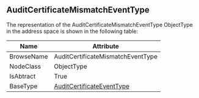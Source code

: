 <!-- objecttype -->
## AuditCertificateMismatchEventType
  
The representation of the AuditCertificateMismatchEventType ObjectType in the address space is shown in the following table:  

|Name|Attribute|
|---|---|
|BrowseName|AuditCertificateMismatchEventType|
|NodeClass|ObjectType|
|IsAbtract|True|
|BaseType|[AuditCertificateEventType](../../../Part5/ObjectTypes/AuditCertificateEventType/readme.md)|

